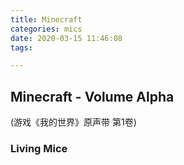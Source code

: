 ```yaml
---
title: Minecraft
categories: mics
date: 2020-03-15 11:46:08
tags: 

---
```


## Minecraft - Volume Alpha
(游戏《我的世界》原声带 第1卷)
<meting-js
  server="netease"
  type="album"
  id="405493"
  mutex="false">
</meting-js>

### Living Mice
<meting-js
  server="netease"
  type="song"
  id="4010192"
  mutex="false">
</meting-js>
